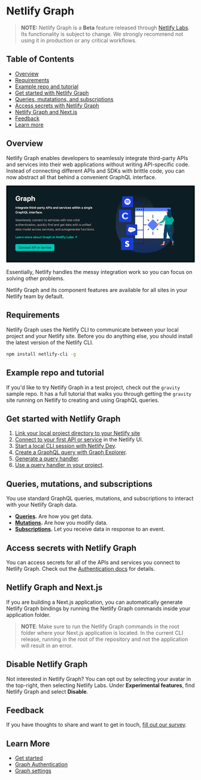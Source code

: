 # Netlify Graph

> **NOTE:** Netlify Graph is a **Beta** feature released through [Netlify Labs](https://www.netlify.com/blog/2021/03/31/test-drive-netlify-beta-features-with-netlify-labs/). Its functionality is subject to change. We strongly recommend not using it in production or any critical workflows.

## Table of Contents
- [Overview](#overview)
- [Requirements](#requirements)
- [Example repo and tutorial](#example-repo-and-tutorial)
- [Get started with Netlify Graph](#get-started-with-netlify-graph)
- [Queries, mutatations, and subscriptions](#queries-mutations-and-subscriptions)
- [Access secrets with Netlify Graph](#access-secrets-with-netlify-graph)
- [Netlify Graph and Next.js](#netlify-graph-and-nextjs)
- [Feedback](#feedback)
- [Learn more](#learn-more)

## Overview

Netlify Graph enables developers to seamlessly integrate third-party APIs and services into their web applications without writing API-specific code. Instead of connecting different APIs and SDKs with brittle code, you can now abstract all that behind a convenient GraphQL interface.

![Introduction to Netlify Graph.](../../../media/graph/graph-intro.png)

Essentially, Netlify handles the messy integration work so you can focus on solving other problems.

Netlify Graph and its component features are available for all sites in your Netlify team by default.

## Requirements

Netlify Graph uses the Netlify CLI to communicate between your local project and your Netlify site. Before you do anything else, you should install the latest version of the Netlify CLI.

``` bash
npm install netlify-cli -g
```

## Example repo and tutorial

<!-- TODO: Update this section with link to the gravity repo -->
If you'd like to try Netlify Graph in a test project, check out the `gravity` sample repo. It has a full tutorial that walks you through getting the `gravity` site running on Netlify to creating and using GraphQL queries.

## Get started with Netlify Graph

  1. [Link your local project directory to your Netlify site](authentication.md#link-your-local-project-directory-to-your-netlify-site)
  2. [Connect to your first API or service](authentication.md#connect-to-your-first-api-or-service) in the Netlify UI.
  3. [Start a local CLI session with Netlify Dev](authentication.md#start-a-local-cli-session-with-netlify-dev).
  4. [Create a GraphQL query with Graph Explorer](authentication.md#create-a-graphql-query-with-graph-explorer).
  5. [Generate a query handler](authentication.md#generate-a-query-handler).
  6. [Use a query handler in your project](authentication.md#use-a-query-handler-in-your-project).

## Queries, mutations, and subscriptions

You use standard GraphQL queries, mutations, and subscriptions to interact with your Netlify Graph data.

- **[Queries](https://graphql.org/learn/queries/).** Are how you get data.
- **[Mutations](https://graphql.org/learn/queries/#mutations).** Are how you modify data. 
- **[Subscriptions](https://www.onegraph.com/docs/subscriptions.html).** Let you receive data in response to an event.

## Access secrets with Netlify Graph

You can access secrets for all of the APIs and services you connect to Netlify Graph. Check out the [Authentication docs](authentication.md#basic-secret-handling) for details.

## Netlify Graph and Next.js

If you are building a Next.js application, you can automatically generate Netlify Graph bindings by running the Netlify Graph commands inside your application folder.

> **NOTE**: Make sure to run the Netlify Graph commands in the root folder where your Next.js application is located. In the current CLI release, running in the root of the repository and not the application will result in an error.

## Disable Netlify Graph

Not interested in Netlify Graph? You can opt out by selecting your avatar in the top-right, then selecting Netlify Labs. Under **Experimental features**, find Netlify Graph and select **Disable**.

## Feedback

If you have thoughts to share and want to get in touch, [fill out our survey](https://ntl.fyi/apiauthsurvey).

## Learn More

- [Get started](get-started.md)
- [Graph Authentication](authentication.md)
- [Graph settings](graph-settings.md)